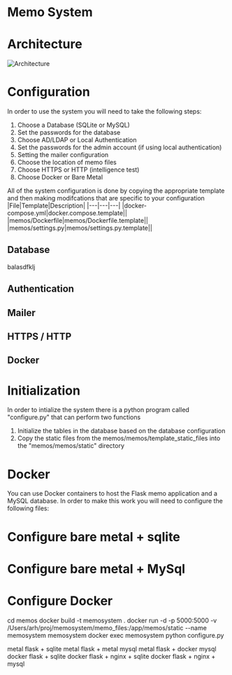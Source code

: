# Memo System

# Architecture
![Architecture](https://github.com/iotexpert/memosystem/blob/main/arch.png?raw=true)
# Configuration
In order to use the system you will need to take the following steps:
1. Choose a Database (SQLite or MySQL)
2. Set the passwords for the database
3. Choose AD/LDAP or Local Authentication
5. Set the passwords for the admin account (if using local authentication)
6. Setting the mailer configuration
7. Choose the location of memo files
8. Choose HTTPS or HTTP (intelligence test)
9. Choose Docker or Bare Metal

All of the system configuration is done by copying the appropriate template and then making modifcations that are specific to your configuration
|File|Template|Description|
|---|---|---|
|docker-compose.yml|docker.compose.template||
|memos/Dockerfile|memos/Dockerfile.template||
|memos/settings.py|memos/settings.py.template||
## Database
balasdfklj
## Authentication
## Mailer
## HTTPS / HTTP
## Docker


# Initialization
In order to intialize the system there is a python program called "configure.py"  that can perform two functions
1. Initialize the tables in the database based on the database configuration
2. Copy the static files from the memos/memos/template_static_files into the "memos/memos/static" directory

# Docker
You can use Docker containers to host the Flask memo application and a MySQL database.  In order to make this work you will need to configure the following files:

# Configure bare metal + sqlite
# Configure bare metal + MySql
# Configure Docker

cd memos
docker build -t memosystem .
docker run -d -p 5000:5000 -v /Users/arh/proj/memosystem/memo_files:/app/memos/static --name memosystem memosystem
docker exec memosystem python configure.py

metal flask + sqlite
metal flask + metal mysql
metal flask + docker mysql
docker flask + sqlite
docker flask + nginx + sqlite
docker flask + nginx + mysql

